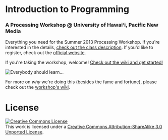 # Introduction to Programming

### A Processing Workshop @ University of Hawai‘i, Pacific New Media

Everything you need for the Summer 2013 Processing Workshop. If you're interested in the details, [check out the class description][class description]. If you'd like to register, check out the [official website][official website].

If you're taking the workshop, welcome! [Check out the wiki and get started!][wiki]

![Everybody should learn...](https://raw.github.com/OutOfOffice/PNMProcessingWorkshop_Summer2013/master/images/steve-jobs.jpeg)

For more on *why* we're doing this (besides the fame and fortune), please check out the [workshop's wiki][wiki].

# License

<a rel="license" href="http://creativecommons.org/licenses/by-sa/3.0/deed.en_US"><img alt="Creative Commons License" style="border-width:0" src="http://i.creativecommons.org/l/by-sa/3.0/80x15.png" /></a><br />This work is licensed under a <a rel="license" href="http://creativecommons.org/licenses/by-sa/3.0/deed.en_US">Creative Commons Attribution-ShareAlike 3.0 Unported License</a>.

[class description]: https://github.com/OutOfOffice/PNMProcessingWorkshop_Summer2013/wiki/Workshop-Description "Class Description"
[official website]: http://www.outreach.hawaii.edu/noncredit/courses/programdetail/2212 "Official Website"
[wiki]: https://github.com/OutOfOffice/PNMProcessingWorkshop_Summer2013/wiki "The Workshop Wiki"
